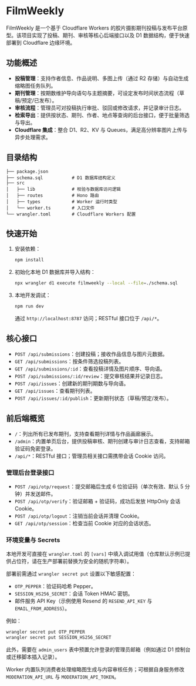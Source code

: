 # FilmWeekly

FilmWeekly 是一个基于 Cloudflare Workers 的胶片摄影期刊投稿与发布平台原型。该项目实现了投稿、期刊、审核等核心后端接口以及 D1 数据结构，便于快速部署到 Cloudflare 边缘环境。

## 功能概述

- **投稿管理**：支持作者信息、作品说明、多图上传（通过 R2 存储）与自动生成缩略图任务队列。
- **期刊管理**：按期数维护导向语句与主题摘要，可设定发布时间状态流程（草稿/预定/已发布）。
- **审核流程**：管理员可对投稿执行审批、驳回或修改请求，并记录审计日志。
- **检索导出**：提供按状态、期刊、作者、地点等查询的后台接口，便于批量筛选与导出。
- **Cloudflare 集成**：整合 D1、R2、KV 与 Queues，满足高分辨率图片上传与异步处理需求。

## 目录结构

```
├── package.json
├── schema.sql           # D1 数据库结构定义
├── src
│   ├── lib              # 校验与数据库访问逻辑
│   ├── routes           # Hono 路由
│   ├── types            # Worker 运行时类型
│   └── worker.ts        # 入口文件
└── wrangler.toml        # Cloudflare Workers 配置
```

## 快速开始

1. 安装依赖：

   ```bash
   npm install
   ```

2. 初始化本地 D1 数据库并导入结构：

   ```bash
   npx wrangler d1 execute filmweekly --local --file=./schema.sql
   ```

3. 本地开发调试：

   ```bash
   npm run dev
   ```

   通过 `http://localhost:8787` 访问；RESTful 接口位于 `/api/*`。

## 核心接口

- `POST /api/submissions`：创建投稿；接收作品信息与图片元数据。
- `GET /api/submissions`：按条件筛选投稿列表。
- `GET /api/submissions/:id`：查看投稿详情及图片顺序、导向语。
- `POST /api/submissions/:id/review`：提交审核结果并记录日志。
- `POST /api/issues`：创建新的期刊期数与导向语。
- `GET /api/issues`：查看期刊列表。
- `POST /api/issues/:id/publish`：更新期刊状态（草稿/预定/发布）。

## 前后端概览

- `/`：列出所有已发布期刊，支持查看期刊详情与作品画廊展示。
- `/admin`：内置单页后台，提供投稿审核、期刊创建与审计日志查看，支持邮箱验证码免密登录。
- `/api/*`：RESTful 接口；管理员相关接口需携带会话 Cookie 访问。

### 管理后台登录接口

- `POST /api/otp/request`：提交邮箱后生成 6 位验证码（单次有效、默认 5 分钟）并发送邮件。
- `POST /api/otp/verify`：验证邮箱 + 验证码，成功后发放 HttpOnly 会话 Cookie。
- `POST /api/otp/logout`：注销当前会话并清理 Cookie。
- `GET /api/otp/session`：检查当前 Cookie 对应的会话状态。

### 环境变量与 Secrets

本地开发可直接在 `wrangler.toml` 的 `[vars]` 中填入调试用值（仓库默认示例已提供占位符，请在生产部署前替换为安全的随机字符串）。

部署前需通过 `wrangler secret put` 设置以下敏感配置：

- `OTP_PEPPER`：验证码哈希 Pepper。
- `SESSION_HS256_SECRET`：会话 Token HMAC 密钥。
- 邮件服务 API Key（示例使用 Resend 的 `RESEND_API_KEY` 与 `EMAIL_FROM_ADDRESS`）。

例如：

```bash
wrangler secret put OTP_PEPPER
wrangler secret put SESSION_HS256_SECRET
```

此外，需要在 `admin_users` 表中预置允许登录的管理员邮箱（例如通过 D1 控制台或迁移脚本插入记录）。

Worker 内置队列消费者处理缩略图生成与内容审核任务；可根据自身服务修改 `MODERATION_API_URL` 与 `MODERATION_API_TOKEN`。

